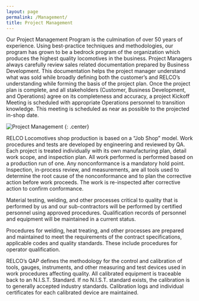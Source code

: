 ```yaml
---
layout: page
permalink: /Management/
title: Project Management
---
```

Our Project Management Program is the culmination of over 50 years of experience. Using best-practice techniques and methodologies, our program has grown to be a bedrock program of the organization which produces the highest quality locomotives in the business.  Project Managers always carefully review sales related documentation prepared by Business Development.  This documentation helps the project manager understand what was sold while broadly defining both the customer’s and RELCO’s understanding while forming the basis of the project plan.  Once the project plan is complete, and all stakeholders (Customer, Business Development, and Operations) agree on its completeness and accuracy, a project Kickoff Meeting is scheduled with appropriate Operations personnel to transition knowledge.  This meeting is scheduled as near as possible to the projected in-shop date.

![Project Management]({{site.baseurl}}/images/management.jpg)
{: .center}  

RELCO Locomotives shop production is based on a “Job Shop” model.  Work procedures and tests are developed by engineering and reviewed by QA. Each project is treated individually with its own manufacturing plan, detail work scope, and inspection plan.   All work performed is performed based on a production run of one.  Any nonconformance is a mandatory hold point.  Inspection, in-process review, and measurements, are all tools used to determine the root cause of the nonconformance and to plan the corrective action before work proceeds.  The work is re-inspected after corrective action to confirm conformance.

Material testing, welding, and other processes critical to quality that is performed by us and our sub-contractors will be performed by certified personnel using approved procedures. Qualification records of personnel and equipment will be maintained in a current status.

Procedures for welding, heat treating, and other processes are prepared and maintained to meet the requirements of the contract specifications, applicable codes and quality standards. These include procedures for operator qualification.

RELCO’s QAP defines the methodology for the control and calibration of tools, gauges, instruments, and other measuring and test devices used in work procedures affecting quality. All calibrated equipment is traceable back to an N.I.S.T. Standard. If no N.I.S.T. standard exists, the calibration is to generally accepted industry standards.  Calibration logs and individual certificates for each calibrated device are maintained.
